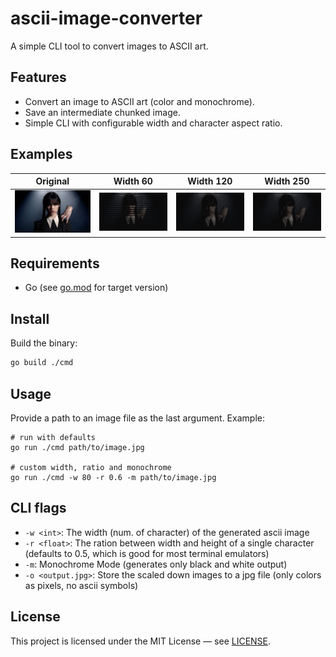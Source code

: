 # ascii-image-converter

A simple CLI tool to convert images to ASCII art.

## Features

- Convert an image to ASCII art (color and monochrome).
- Save an intermediate chunked image.
- Simple CLI with configurable width and character aspect ratio.

## Examples

| Original |Width 60 | Width 120 | Width 250 |
| --- | --- | --- | --- | 
| ![](assets/examples/wednesday/wednesday.jpeg) | ![](assets/examples/wednesday/wednesday_output_w60.jpeg) | ![](assets/examples/wednesday/wednesday_output_w120.jpeg) | ![](assets/examples/wednesday/wednesday_output_w250.jpeg)

## Requirements

- Go (see [go.mod](go.mod) for target version)

## Install

Build the binary:

```sh
go build ./cmd
```

## Usage
Provide a path to an image file as the last argument. Example:
```
# run with defaults
go run ./cmd path/to/image.jpg

# custom width, ratio and monochrome
go run ./cmd -w 80 -r 0.6 -m path/to/image.jpg
```

## CLI flags
- `-w <int>`: The width (num. of character) of the generated ascii image
- `-r <float>`: The ration between width and height of a single character (defaults to 0.5, which is good for most terminal emulators)
- `-m`: Monochrome Mode (generates only black and white output)
- `-o <output.jpg>`: Store the scaled down images to a jpg file (only colors as pixels, no ascii symbols)


## License
This project is licensed under the MIT License — see [LICENSE](LICENSE).


